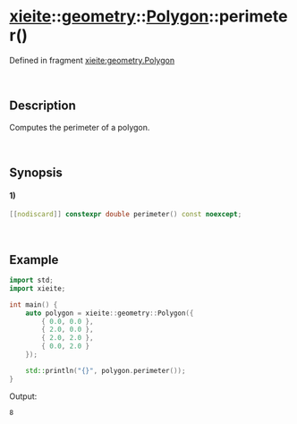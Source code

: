 # [xieite](../../../../../xieite.md)\:\:[geometry](../../../../../geometry.md)\:\:[Polygon<Arithmetic>](../../../polygon.md)\:\:perimeter\(\)
Defined in fragment [xieite:geometry.Polygon](../../../../../../src/geometry/polygon.cpp)

&nbsp;

## Description
Computes the perimeter of a polygon.

&nbsp;

## Synopsis
#### 1)
```cpp
[[nodiscard]] constexpr double perimeter() const noexcept;
```

&nbsp;

## Example
```cpp
import std;
import xieite;

int main() {
    auto polygon = xieite::geometry::Polygon({
        { 0.0, 0.0 },
        { 2.0, 0.0 },
        { 2.0, 2.0 },
        { 0.0, 2.0 }
    });

    std::println("{}", polygon.perimeter());
}
```
Output:
```
8
```
